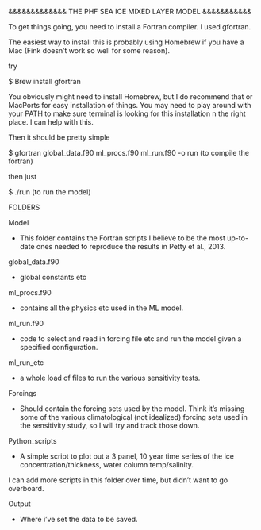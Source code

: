 &&&&&&&&&&&&& THE PHF SEA ICE MIXED LAYER MODEL &&&&&&&&&&&

To get things going, you need to install a Fortran compiler. I used gfortran.

The easiest way to install this is probably using Homebrew if you have a Mac (Fink doesn’t work so well for some reason).

try 

$ Brew install gfortran

You obviously might need to install Homebrew, but I do recommend that or MacPorts for easy installation of things. You may need to play around with your PATH to make sure terminal is looking for this installation n the right place. I can help with this.

Then it should be pretty simple


$ gfortran global_data.f90 ml_procs.f90 ml_run.f90 -o run (to compile the fortran)

then just
 
$ ./run (to run the model)


FOLDERS


Model
- This folder contains the Fortran scripts I believe to be the most up-to-date ones needed to reproduce the results in Petty et al., 2013. 

global_data.f90
- global constants etc

ml_procs.f90
 - contains all the physics etc used in the ML model.

ml_run.f90
- code to select and read in forcing file etc and run the model given a specified configuration.

ml_run_etc
- a whole load of files to run the various sensitivity tests.  

Forcings
- Should contain the forcing sets used by the model. Think it’s missing some of the various climatological (not idealized) forcing sets used in the sensitivity study, so I will try and track those down.

Python_scripts
- A simple script to plot out a 3 panel, 10 year time series of the ice concentration/thickness, water column temp/salinity. 

I can add more scripts in this folder over time, but didn’t want to go overboard.

Output
- Where i’ve set the data to be saved.




